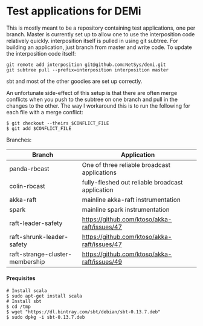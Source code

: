 Test applications for DEMi
=================

This is mostly meant to be a repository containing test applications, one per branch. Master is currently set up to 
allow one to use the interposition code relatively quickly. interposition itself is pulled in using git subtree. For 
building an application, just branch from master and write code. To update the interposition code itself:

```
git remote add interposition git@github.com:NetSys/demi.git
git subtree pull --prefix=interposition interposition master
```

sbt and most of the other goodies are set up correctly.

An unfortunate side-effect of this setup is that there are often merge conflicts when you push to the subtree on one branch and pull in the changes to the other. The way I workaround this is to run the following for each file with a merge conflict:

```
$ git checkout --theirs $CONFLICT_FILE
$ git add $CONFLICT_FILE
```

Branches:

Branch | Application
-------|------------
panda-rbcast | One of three reliable broadcast applications
colin-rbcast | fully-fleshed out reliable broadcast application
akka-raft | mainline akka-raft instrumentation
spark | mainline spark instrumentation
raft-leader-safety | https://github.com/ktoso/akka-raft/issues/47
raft-shrunk-leader-safety | https://github.com/ktoso/akka-raft/issues/47
raft-strange-cluster-membership | https://github.com/ktoso/akka-raft/issues/49


#### Prequisites

```
# Install scala
$ sudo apt-get install scala
# Install sbt
$ cd /tmp
$ wget "https://dl.bintray.com/sbt/debian/sbt-0.13.7.deb"
$ sudo dpkg -i sbt-0.13.7.deb
```
